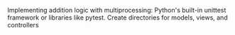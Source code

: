 Implementing addition logic with multiprocessing:
Python's built-in unittest framework or libraries like pytest.
Create directories for models, views, and controllers
